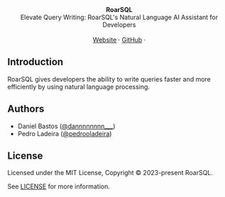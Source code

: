 <div align="center"><strong>RoarSQL</strong></div>
<div align="center">Elevate Query Writing: RoarSQL's Natural Language AI Assistant for Developers</div>
<br />
<div align="center">
<a href="https://roarsql.com">Website</a> 
<span> · </span>
<a href="https://github.com/RealmRoar">GitHub</a> 
<span> · </span>
</div>

## Introduction

RoarSQL gives developers the ability to write queries faster and more efficiently by using natural language processing.

## Authors

- Daniel Bastos ([@dannnnnnnn___](https://twitter.com/dannnnnnnn___))
- Pedro Ladeira ([@pedrooladeira](https://twitter.com/pedrooladeira))

## License

Licensed under the MIT License, Copyright © 2023-present RoarSQL.

See [LICENSE](./LICENSE) for more information.
